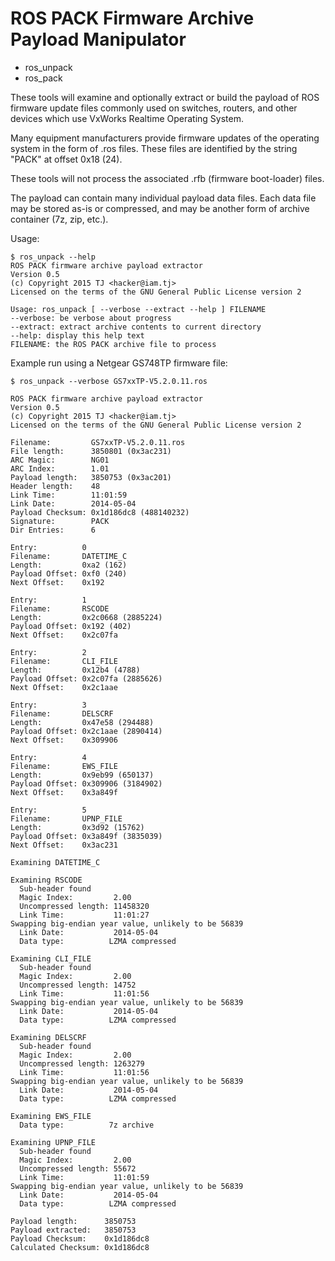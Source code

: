 # ROS PACK Firmware Archive Payload Manipulator

  * ros_unpack
  * ros_pack

These tools will examine and optionally extract or build the payload of ROS firmware update files
commonly used on switches, routers, and other devices which use VxWorks Realtime Operating System.

Many equipment manufacturers provide firmware updates of the operating system in the form of
.ros files. These files are identified by the string "PACK" at offset 0x18 (24).

These tools will not process the associated .rfb (firmware boot-loader) files.

The payload can contain many individual payload data files. Each data file may be stored
as-is or compressed, and may be another form of archive container (7z, zip, etc.).

Usage:

    $ ros_unpack --help
    ROS PACK firmware archive payload extractor
    Version 0.5
    (c) Copyright 2015 TJ <hacker@iam.tj>
    Licensed on the terms of the GNU General Public License version 2

    Usage: ros_unpack [ --verbose --extract --help ] FILENAME
    --verbose: be verbose about progress
    --extract: extract archive contents to current directory
    --help: display this help text
    FILENAME: the ROS PACK archive file to process


Example run using a Netgear GS748TP firmware file:

    $ ros_unpack --verbose GS7xxTP-V5.2.0.11.ros

    ROS PACK firmware archive payload extractor
    Version 0.5
    (c) Copyright 2015 TJ <hacker@iam.tj>
    Licensed on the terms of the GNU General Public License version 2

    Filename:         GS7xxTP-V5.2.0.11.ros
    File length:      3850801 (0x3ac231)
    ARC Magic:        NG01
    ARC Index:        1.01
    Payload length:   3850753 (0x3ac201)
    Header length:    48
    Link Time:        11:01:59
    Link Date:        2014-05-04
    Payload Checksum: 0x1d186dc8 (488140232)
    Signature:        PACK
    Dir Entries:      6

    Entry:          0
    Filename:       DATETIME_C
    Length:         0xa2 (162)
    Payload Offset: 0xf0 (240)
    Next Offset:    0x192

    Entry:          1
    Filename:       RSCODE
    Length:         0x2c0668 (2885224)
    Payload Offset: 0x192 (402)
    Next Offset:    0x2c07fa

    Entry:          2
    Filename:       CLI_FILE
    Length:         0x12b4 (4788)
    Payload Offset: 0x2c07fa (2885626)
    Next Offset:    0x2c1aae

    Entry:          3
    Filename:       DELSCRF
    Length:         0x47e58 (294488)
    Payload Offset: 0x2c1aae (2890414)
    Next Offset:    0x309906

    Entry:          4
    Filename:       EWS_FILE
    Length:         0x9eb99 (650137)
    Payload Offset: 0x309906 (3184902)
    Next Offset:    0x3a849f

    Entry:          5
    Filename:       UPNP_FILE
    Length:         0x3d92 (15762)
    Payload Offset: 0x3a849f (3835039)
    Next Offset:    0x3ac231

    Examining DATETIME_C

    Examining RSCODE
      Sub-header found
      Magic Index:         2.00
      Uncompressed length: 11458320
      Link Time:           11:01:27
    Swapping big-endian year value, unlikely to be 56839
      Link Date:           2014-05-04
      Data type:          LZMA compressed

    Examining CLI_FILE
      Sub-header found
      Magic Index:         2.00
      Uncompressed length: 14752
      Link Time:           11:01:56
    Swapping big-endian year value, unlikely to be 56839
      Link Date:           2014-05-04
      Data type:          LZMA compressed

    Examining DELSCRF
      Sub-header found
      Magic Index:         2.00
      Uncompressed length: 1263279
      Link Time:           11:01:56
    Swapping big-endian year value, unlikely to be 56839
      Link Date:           2014-05-04
      Data type:          LZMA compressed

    Examining EWS_FILE
      Data type:          7z archive

    Examining UPNP_FILE
      Sub-header found
      Magic Index:         2.00
      Uncompressed length: 55672
      Link Time:           11:01:59
    Swapping big-endian year value, unlikely to be 56839
      Link Date:           2014-05-04
      Data type:          LZMA compressed

    Payload length:      3850753
    Payload extracted:   3850753
    Payload Checksum:    0x1d186dc8
    Calculated Checksum: 0x1d186dc8

